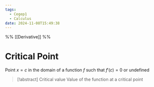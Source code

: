 ```yaml
---
tags:
  - Cegep1
  - Calculus
date: 2024-11-08T15:49:38
---
```


%% [[Derivative]] %%

# Critical Point

Point $x = c$ in the domain of a function $f$ such that $f'(c) = 0$ or undefined

> [!abstract] Critical value
> Value of the function at a critical point